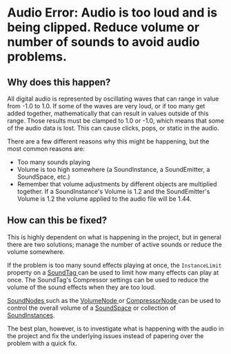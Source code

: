
 # Audio Error: Audio is too loud and is being clipped. Reduce volume or number of sounds to avoid audio problems.


 ## Why does this happen?

All digital audio is represented by oscillating waves that can range in value from -1.0 to 1.0. If some of the waves are very loud, or if too many get added together, mathematically that can result in values outside of this range. Those results must be clamped to 1.0 or -1.0, which means that some of the audio data is lost. This can cause clicks, pops, or static in the audio. 

There are a few different reasons why this might be happening, but the most common reasons are:
- Too many sounds playing
- Volume is too high somewhere (a SoundInstance, a SoundEmitter, a SoundSpace, etc.)
 - Remember that volume adjustments by different objects are multiplied together. If a SoundInstance's Volume is 1.2 and the SoundEmitter's Volume is 1.2 the volume applied to the audio file will be 1.44.

 ## How can this be fixed?

This is highly dependent on what is happening in the project, but in general there are two solutions; manage the number of active sounds or reduce the volume somewhere. 

If the problem is too many sound effects playing at once, the `InstanceLimit` property on a [SoundTag  ](https://github.com/ArendDanielek/ZeroDocsTest/blob/master/zero_editor_documentation/zeromanual/audio/soundtag.markdown) can be used to limit how many effects can play at once. The SoundTag's Compressor settings can be used to reduce the volume of the sound effects when they are too loud.

[SoundNodes ](https://github.com/ArendDanielek/ZeroDocsTest/blob/master/zero_editor_documentation/zeromanual/audio/soundnode.markdown) such as the [VolumeNode ](https://github.com/ArendDanielek/ZeroDocsTest/blob/master/zero_editor_documentation/zeromanual/audio/soundnode/volumenode.markdown) or [CompressorNode ](https://github.com/ArendDanielek/ZeroDocsTest/blob/master/zero_editor_documentation/zeromanual/audio/soundnode/compressornode.markdown) can be used to control the overall volume of a [SoundSpace](https://github.com/ArendDanielek/ZeroDocsTest/blob/master/zero_editor_documentation/zeromanual/audio/soundspace.markdown) or collection of [SoundInstances](https://github.com/ArendDanielek/ZeroDocsTest/blob/master/zero_editor_documentation/zeromanual/audio/soundinstance.markdown).

The best plan, however, is to investigate what is happening with the audio in the project and fix the underlying issues instead of papering over the problem with a quick fix. 
  
  
  
  
  
  
  

 